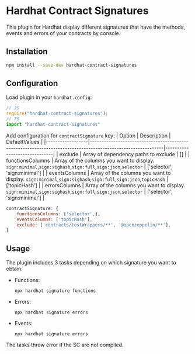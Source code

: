 # Hardhat Contract Signatures

This plugin for Hardhat display different signatures that have the methods, events and errors of your contracts by console.

## Installation
```bash
npm install --save-dev hardhat-contract-signatures
```

## Configuration
Load plugin in your `hardhat.config`:
```javascript
// JS
require("hardhat-contract-signatures");
// TS
import "hardhat-contract-signatures"
```

Add configuration for `contractSignature` key:
| Option           | Description                                                                                                 | DefaultValues                |
|------------------|-------------------------------------------------------------------------------------------------------------|------------------------------|
| exclude          | Array of dependency paths to exclude                                                                        | []                           |
| functionsColumns | Array of the columns you want to display. `sign:minimal`,`sign:sighash`,`sign:full`,`sign:json`,`selector`  | ['selector', 'sign:minimal'] |
| eventsColumns    | Array of the columns you want to display. `sign:minimal`,`sign:sighash`,`sign:full`,`sign:json`,`topicHash` | ['topicHash']                |
| errorsColumns    | Array of the columns you want to display. `sign:minimal`,`sign:sighash`,`sign:full`,`sign:json`,`selector`  | ['selector', 'sign:minimal'] |

```javascript
contractSignature: {
	functionsColumns: ['selector',],
	eventsColumns: ['topicHash'],
	exclude: ['contracts/testWrappers/**', '@openzeppelin/**'],
}
```

## Usage

The plugin includes 3 tasks depending on which signature you want to obtain:

- Functions:
	```
	npx hardhat signature functions
	```
- Errors:
	```
	npx hardhat signature errors
	```
- Events:
	```
	npx hardhat signature errors
	```

The tasks throw error if the SC are not compiled.
